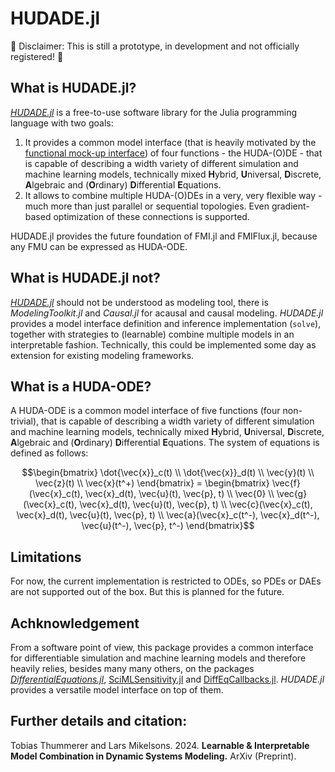 # HUDADE.jl

🚧 Disclaimer: This is still a prototype, in development and not officially registered! 🚧

## What is HUDADE.jl?
[*HUDADE.jl*](https://github.com/ThummeTo/HUDADE.jl) is a free-to-use software library for the Julia programming language with two goals:
1. It provides a common model interface (that is heavily motivated by the [functional mock-up interface](https://fmi-standard.org/)) of four functions - the HUDA-(O)DE - that is capable of describing a width variety of different simulation and machine learning models, technically mixed **H**ybrid, **U**niversal, **D**iscrete, **A**lgebraic and (**O**rdinary) **D**ifferential **E**quations.
2. It allows to combine multiple HUDA-(O)DEs in a very, very flexible way - much more than just parallel or sequential topologies. Even gradient-based optimization of these connections is supported.

HUDADE.jl provides the future foundation of FMI.jl and FMIFlux.jl, because any FMU can be expressed as HUDA-ODE.

## What is HUDADE.jl not?
[*HUDADE.jl*](https://github.com/ThummeTo/HUDADE.jl) should not be understood as modeling tool, there is *ModelingToolkit.jl* and *Causal.jl* for acausal and causal modeling. 
*HUDADE.jl* provides a model interface definition and inference implementation (`solve`), together with strategies to (learnable) combine multiple models in an interpretable fashion. 
Technically, this could be implemented some day as extension for existing modeling frameworks.

## What is a HUDA-ODE?
A HUDA-ODE is a common model interface of five functions (four non-trivial), that is capable of describing a width variety of different simulation and machine learning models, technically mixed **H**ybrid, **U**niversal, **D**iscrete, **A**lgebraic and (**O**rdinary) **D**ifferential **E**quations.
The system of equations is defined as follows:
```math
\begin{bmatrix}
	\dot{\vec{x}}_c(t) \\ 
	\dot{\vec{x}}_d(t) \\ 
	\vec{y}(t) \\
	\vec{z}(t) \\
	\vec{x}(t^+)
\end{bmatrix} = 
\begin{bmatrix}
	\vec{f}(\vec{x}_c(t), \vec{x}_d(t), \vec{u}(t), \vec{p}, t) \\
	\vec{0} \\
	\vec{g}(\vec{x}_c(t), \vec{x}_d(t), \vec{u}(t), \vec{p}, t) \\
	\vec{c}(\vec{x}_c(t), \vec{x}_d(t), \vec{u}(t), \vec{p}, t) \\
	\vec{a}(\vec{x}_c(t^-), \vec{x}_d(t^-), \vec{u}(t^-), \vec{p}, t^-)
\end{bmatrix}
```

## Limitations
For now, the current implementation is restricted to ODEs, so PDEs or DAEs are not supported out of the box.
But this is planned for the future.

## Achknowledgement
From a software point of view, this package provides a common interface for differentiable simulation and machine learning models and therefore heavily relies, besides many many others, on the packages [*DifferentialEquations.jl*](https://github.com/SciML/DifferentialEquations.jl), [SciMLSensitivity.jl](https://github.com/SciML/SciMLSensitivity.jl) and [DiffEqCallbacks.jl](https://github.com/SciML/DiffEqCallbacks.jl).
*HUDADE.jl* provides a versatile model interface on top of them.

## Further details and citation:
Tobias Thummerer and Lars Mikelsons. 2024. **Learnable & Interpretable Model Combination in Dynamic Systems Modeling.** ArXiv (Preprint).
